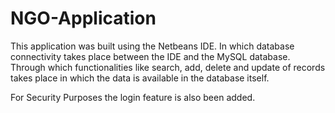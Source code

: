 # NGO-Application

This application was built using the Netbeans IDE.
In which database connectivity takes place between the IDE and the MySQL database.
Through which functionalities like search, add, delete and update of records takes place in which the data is available in 
the database itself.

For Security Purposes the login feature is also been added.
